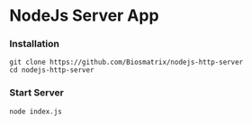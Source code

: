 # NodeJs Server App

### Installation

```
git clone https://github.com/Biosmatrix/nodejs-http-server
cd nodejs-http-server
```

### Start Server

```
node index.js
```
